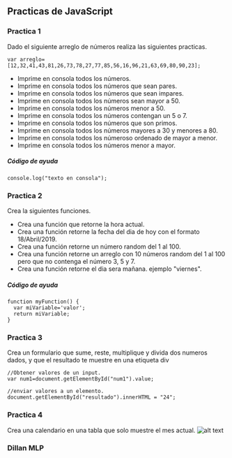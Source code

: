 ## Practicas de JavaScript

### Practica 1
Dado el siguiente arreglo de números realiza las siguientes practicas.
```
var arreglo=[12,32,41,43,81,26,73,78,27,77,85,56,16,96,21,63,69,80,90,23];
```

* Imprime en consola todos los números.
* Imprime en consola todos los números que sean pares.
* Imprime en consola todos los números que sean impares.
* Imprime en consola todos los números sean mayor a 50.
* Imprime en consola todos los números menor a 50.
* Imprime en consola todos los números contengan un 5 o 7.
* Imprime en consola todos los números que son primos.
* Imprime en consola todos los números mayores a 30 y menores a 80.
* Imprime en consola todos los númeroso ordenado de mayor a menor.
* Imprime en consola todos los números menor a mayor.

##### Código de ayuda
```
console.log("texto en consola");
```

### Practica 2
Crea la siguientes funciones.
* Crea una función que retorne la hora actual.
* Crea una función retorne la fecha del dia de hoy con el formato 18/Abril/2019.
* Crea una función retorne un número random del 1 al 100.
* Crea una función retorne un arreglo con 10 números random del 1 al 100 pero que no contenga el número 3, 5 y 7.
* Crea una función retorne el dia sera mañana. ejemplo "viernes".

##### Código de ayuda
```
function myFunction() {
  var miVariable='valor';
  return miVariable;
}
```


### Practica 3
Crea un formulario que sume, reste, multiplique y divida dos numeros dados, y que el resultado te muestre en una etiqueta div
```
//Obtener valores de un input.
var num1=document.getElementById("num1").value;

//enviar valores a un elemento.
document.getElementById("resultado").innerHTML = "24";
```

### Practica 4
Crea una calendario en una tabla que solo muestre el mes actual. 
![alt text][logo]

[logo]: https://requenahdz.github.io/javascript/mes.png "Mes"



### Dillan MLP
